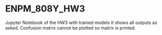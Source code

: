 # ENPM_808Y_HW3
Jupyter Notebook of the HW3 with trained models
It shows all outputs as asked. Confusion matrix cannot be plotted so matrix is printed.

